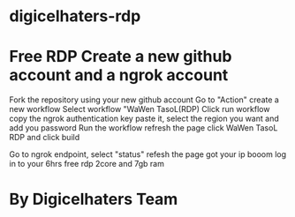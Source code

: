 # digicelhaters-rdp
Free RDP
Create a new github account and
a ngrok account
=========================
Fork the repository using your new github account
Go to "Action" create a new workflow
Select workflow "WaWen TasoL(RDP)
Click run workflow
copy the ngrok authentication key
paste it, select the region you want and add you password
Run the workflow
refresh the page click WaWen TasoL RDP and click build

Go to ngrok endpoint, select "status" refesh the page got your ip 
booom log in to your 6hrs free rdp 2core and 7gb ram

By Digicelhaters Team
========================
